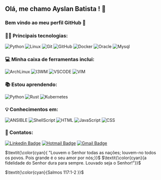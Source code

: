 ## Olá, me chamo Ayslan Batista !  🙂
### Bem vindo ao meu perfil GitHub 👋
### 👨‍💻 Principais tecnologias:
![Python](https://img.shields.io/badge/Python-FFD43B?style=for-the-badge&logo=python&logoColor=blue)
![Linux](https://img.shields.io/badge/Linux-FCC624?style=for-the-badge&logo=linux&logoColor=black)
![Git](https://img.shields.io/badge/GIT-E44C30?style=for-the-badge&logo=git&logoColor=white)
![GitHub](https://img.shields.io/badge/GitHub-100000?style=for-the-badge&logo=github&logoColor=white)
![Docker](https://img.shields.io/badge/Docker-2CA5E0?style=for-the-badge&logo=docker&logoColor=white)
![Oracle](https://img.shields.io/badge/Oracle-F80000?style=for-the-badge&logo=oracle&logoColor=black)
![Mysql](https://img.shields.io/badge/MySQL-005C84?style=for-the-badge&logo=mysql&logoColor=white)
 
 ### 💻 Minha caixa de ferramentas inclui:
 ![ArchLinux](https://img.shields.io/badge/Arch_Linux-1793D1?style=for-the-badge&logo=arch-linux&logoColor=white)
 ![I3WM](https://img.shields.io/badge/%F0%9F%8C%B2%20i3wm-35BF5C?style=for-the-badge&amp;logoColor=white)
 ![VSCODE](https://img.shields.io/badge/VSCode-0078d7.svg?style=for-the-badge&amp;logo=visual-studio-code&amp;logoColor=white)
 ![VIM](https://img.shields.io/badge/VIM-%2311AB00.svg?style=for-the-badge&amp;logo=vim&amp;logoColor=whit)

 
 ### 📚 Estou aprendendo:
 ![Python](https://img.shields.io/badge/Python-FFD43B?style=for-the-badge&logo=python&logoColor=blue)
 ![Rust](https://img.shields.io/badge/Rust-000000?style=for-the-badge&logo=rust&logoColor=white)
 ![Kubernetes](https://img.shields.io/badge/kubernetes-326ce5.svg?&style=for-the-badge&logo=kubernetes&logoColor=white)

### 💡 Conhecimentos em:
![ANSIBLE](https://img.shields.io/badge/Ansible-000000?style=for-the-badge&logo=ansible&logoColor=white)
![ShellScript](https://img.shields.io/badge/Shell_Script-121011?style=for-the-badge&logo=gnu-bash&logoColor=white)
![HTML](https://img.shields.io/badge/HTML5-E34F26?style=for-the-badge&logo=html5&logoColor=white)
![JavaScript](https://img.shields.io/badge/JavaScript-323330?style=for-the-badge&logo=javascript&logoColor=F7DF1E)
![CSS](https://img.shields.io/badge/CSS3-1572B6?style=for-the-badge&logo=css3&logoColor=white)

### 📱 Contatos:
[![Linkedin Badge](https://img.shields.io/badge/-LinkedIn-blue?style=flat-square&logo=Linkedin&logoColor=white&link=https://www.linkedin.com/in/ayslan-batista-242547230/)](https://www.linkedin.com/in/ayslan-batista-242547230/)
[![Hotmail Badge](https://img.shields.io/badge/-Hotmail-0078D4?style=flat-square&logo=microsoft-outlook&logoColor=white&link=mailto:luizcarlos_abbott@hotmail.com)](mailto:ayslan.batista@hotmail.com)
[![Gmail Badge](https://img.shields.io/badge/-Gmail-c14438?style=flat-square&logo=Gmail&logoColor=white&link=mailto:luiz7401@gmail.com)](mailto:ayslanbatistaa@gmail.com)

$\textit{\color{cyan}{ "Louvem o Senhor todas as nações; louvem-no todos os povos. Pois grande é o seu amor por nós;}}$
$\textit{\color{cyan}{a fidelidade do Senhor dura para sempre. Louvado seja o Senhor!"}}$

$\textit{\color{cyan}{Salmos 117:1-2 }}$
